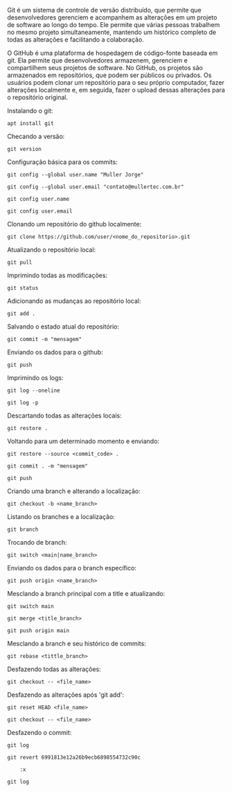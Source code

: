 Git é um sistema de controle de versão distribuído, que permite que desenvolvedores gerenciem e acompanhem as alterações em um projeto de software ao longo do tempo. Ele permite que várias pessoas trabalhem no mesmo projeto simultaneamente, mantendo um histórico completo de todas as alterações e facilitando a colaboração.

O GitHub é uma plataforma de hospedagem de código-fonte baseada em git. Ela permite que desenvolvedores armazenem, gerenciem e compartilhem seus projetos de software. No GitHub, os projetos são armazenados em repositórios, que podem ser públicos ou privados. Os usuários podem clonar um repositório para o seu próprio computador, fazer alterações localmente e, em seguida, fazer o upload dessas alterações para o repositório original.

Instalando o git:

	apt install git

Checando a versão:

	git version

Configuração básica para os commits:

	git config --global user.name "Muller Jorge"

	git config --global user.email "contato@mullertec.com.br"

	git config user.name

	git config user.email

Clonando um repositório do github localmente:

	git clone https://github.com/user/<nome_do_repositorio>.git

Atualizando o repositório local:

	git pull

Imprimindo todas as modificações:

	git status

Adicionando as mudanças ao repositório local:

	git add .

Salvando o estado atual do repositório:

	git commit -m "mensagem"

Enviando os dados para o github:

	git push

Imprimindo os logs:

	git log --oneline

	git log -p

Descartando todas as alterações locais:

	git restore .

Voltando para um determinado momento e enviando:

	git restore --source <commit_code> .

	git commit . -m "mensagem"
	
	git push

Criando uma branch e alterando a localização:

	git checkout -b <name_branch>

Listando os branches e a localização:

	git branch

Trocando de branch:

	git switch <main|name_branch>

Enviando os dados para o branch específico:

	git push origin <name_branch>

Mesclando a branch principal com a title e atualizando:

	git switch main

	git merge <title_branch>

	git push origin main

Mesclando a branch e seu histórico de commits:

	git rebase <tittle_branch>

Desfazendo todas as alterações:

	git checkout -- <file_name>

Desfazendo as alterações após 'git add':

	git reset HEAD <file_name>

	git checkout -- <file_name>

Desfazendo o commit:

	git log

	git revert 6991813e12a26b9ecb6898554732c90c

		:x

	git log